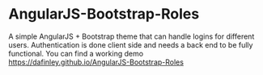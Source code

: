 # AngularJS-Bootstrap-Roles
A simple AngularJS + Bootstrap theme that can handle logins for different users.  Authentication is done client side and needs a back end to be fully functional.  You can find a working demo https://dafinley.github.io/AngularJS-Bootstrap-Roles
